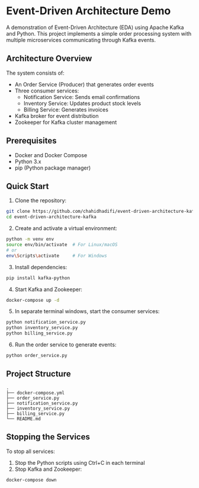 # Event-Driven Architecture Demo

A demonstration of Event-Driven Architecture (EDA) using Apache Kafka and Python. This project implements a simple order processing system with multiple microservices communicating through Kafka events.

## Architecture Overview

The system consists of:

- An Order Service (Producer) that generates order events
- Three consumer services:
  - Notification Service: Sends email confirmations
  - Inventory Service: Updates product stock levels
  - Billing Service: Generates invoices
- Kafka broker for event distribution
- Zookeeper for Kafka cluster management

## Prerequisites

- Docker and Docker Compose
- Python 3.x
- pip (Python package manager)

## Quick Start

1. Clone the repository:

```bash
git clone https://github.com/chahidhadifi/event-driven-architecture-kafka.git
cd event-driven-architecture-kafka
```

2. Create and activate a virtual environment:

```bash
python -m venv env
source env/bin/activate  # For Linux/macOS
# or
env\Scripts\activate     # For Windows
```

3. Install dependencies:

```bash
pip install kafka-python
```

4. Start Kafka and Zookeeper:

```bash
docker-compose up -d
```

5. In separate terminal windows, start the consumer services:

```bash
python notification_service.py
python inventory_service.py
python billing_service.py
```

6. Run the order service to generate events:

```bash
python order_service.py
```

## Project Structure

```
.
├── docker-compose.yml
├── order_service.py
├── notification_service.py
├── inventory_service.py
├── billing_service.py
└── README.md
```

## Stopping the Services

To stop all services:

1. Stop the Python scripts using Ctrl+C in each terminal
2. Stop Kafka and Zookeeper:

```bash
docker-compose down
```
